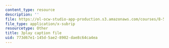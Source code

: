 ```yaml
---
content_type: resource
description: ''
file: https://ol-ocw-studio-app-production.s3.amazonaws.com/courses/8-591j-systems-biology-fall-2014/773d67e1145d5ae28902dae8c64ca4ea_zJTVMkGe8-8.vtt
file_type: application/x-subrip
resourcetype: Other
title: 3play caption file
uid: 773d67e1-145d-5ae2-8902-dae8c64ca4ea
---
```

